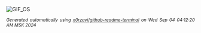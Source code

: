 <div align="justify">
<picture>
    <source media="(prefers-color-scheme: dark)" srcset="https://i.ibb.co/c8Ng80K/output-gif.gif">
    <source media="(prefers-color-scheme: light)" srcset="https://i.ibb.co/c8Ng80K/output-gif.gif">
    <img alt="GIF_OS" src="https://i.ibb.co/c8Ng80K/output-gif.gif">
</picture>

<sub><i>Generated automatically using [x0rzavi/github-readme-terminal](https://github.com/x0rzavi/github-readme-terminal) on Wed Sep 04 04:12:20 AM MSK 2024</i></sub>

</div>

<!-- Image deletion URL: https://ibb.co/SmKsmbD/ae2176b799cd377ea5d16fdfddd31e7e -->